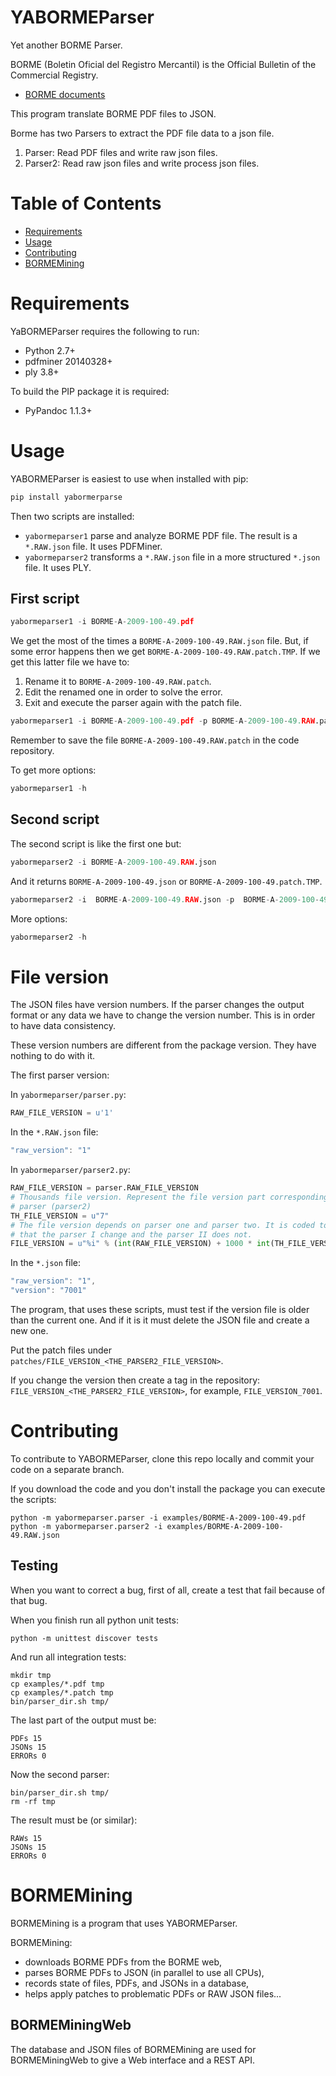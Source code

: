 # YABORMEParser

Yet another BORME Parser.

BORME (Boletin Oficial del Registro Mercantil) is the Official Bulletin of the
Commercial Registry.

* [BORME documents](https://boe.es/diario_borme/)

This program translate BORME PDF files to JSON.

Borme has two Parsers to extract the PDF file data to a json file.

1. Parser: Read PDF files and write raw json files.
2. Parser2: Read raw json files and write process json files.


# Table of Contents

* [Requirements](#requirements)
* [Usage](#usage)
* [Contributing](#contributing)
* [BORMEMining](#bormemining)

# Requirements

YaBORMEParser requires the following to run:

* Python 2.7+
* pdfminer 20140328+
* ply 3.8+

To build the PIP package it is required:

* PyPandoc 1.1.3+


# Usage

YABORMEParser is easiest to use when installed with pip:

```sh
pip install yabormerparse
```

Then two scripts are installed:

* `yabormeparser1` parse and analyze BORME PDF file. The result is a
  `*.RAW.json` file. It uses PDFMiner.
* `yabormeparser2` transforms a `*.RAW.json` file in a more structured `*.json`
  file. It uses PLY.

## First script

```python
yabormeparser1 -i BORME-A-2009-100-49.pdf
```

We get the most of the times a `BORME-A-2009-100-49.RAW.json` file. But, if some
error happens then we get `BORME-A-2009-100-49.RAW.patch.TMP`. If we get this
latter file we have to:

1. Rename it to `BORME-A-2009-100-49.RAW.patch`.
2. Edit the renamed one in order to solve the error.
3. Exit and execute the parser again with the patch file.

```python
yabormeparser1 -i BORME-A-2009-100-49.pdf -p BORME-A-2009-100-49.RAW.patch
```

Remember to save the file `BORME-A-2009-100-49.RAW.patch` in the code
repository.

To get more options:

```python
yabormeparser1 -h
```

## Second script

The second script is like the first one but:

```python
yabormeparser2 -i BORME-A-2009-100-49.RAW.json
```

And it returns `BORME-A-2009-100-49.json` or `BORME-A-2009-100-49.patch.TMP`.

```python
yabormeparser2 -i  BORME-A-2009-100-49.RAW.json -p  BORME-A-2009-100-49.patch
```

More options:

```python
yabormeparser2 -h
```

# File version

The JSON files have version numbers. If the parser changes the output format or
any data we have to change the version number. This is in order to have
data consistency.

These  version numbers are different from the package version. They have
nothing to do with it.

The first parser version:

In `yabormeparser/parser.py`:

```python
RAW_FILE_VERSION = u'1'
```

In the `*.RAW.json` file:

```js
"raw_version": "1"
```

In `yabormeparser/parser2.py`:

```python
RAW_FILE_VERSION = parser.RAW_FILE_VERSION
# Thousands file version. Represent the file version part corresponding to this
# parser (parser2)
TH_FILE_VERSION = u"7"
# The file version depends on parser one and parser two. It is coded to avoid
# that the parser I change and the parser II does not.
FILE_VERSION = u"%i" % (int(RAW_FILE_VERSION) + 1000 * int(TH_FILE_VERSION))
```

In the `*.json` file:

```js
"raw_version": "1",
"version": "7001"
```

The program, that uses these scripts, must test if the version file is older
than the current one. And if it is it must delete the JSON file and create a
new one.

Put the patch files under `patches/FILE_VERSION_<THE_PARSER2_FILE_VERSION>`.

If you change the version then create a tag in the repository:
`FILE_VERSION_<THE_PARSER2_FILE_VERSION>`, for example, `FILE_VERSION_7001`.


# Contributing

To contribute to YABORMEParser, clone this repo locally and commit your code on
a separate branch.

If you download the code and you don't install the package you can execute the
scripts:

```
python -m yabormeparser.parser -i examples/BORME-A-2009-100-49.pdf
python -m yabormeparser.parser2 -i examples/BORME-A-2009-100-49.RAW.json
```

## Testing

When you want to correct a bug, first of all, create a test that fail because
of that bug.

When you finish run all python unit tests:

```
python -m unittest discover tests
```

And run all integration tests:

```
mkdir tmp
cp examples/*.pdf tmp
cp examples/*.patch tmp
bin/parser_dir.sh tmp/
```

The last part of the output must be:

```
PDFs 15
JSONs 15
ERRORs 0
```

Now the second parser:

```
bin/parser_dir.sh tmp/
rm -rf tmp
```

The result must be (or similar):

```
RAWs 15
JSONs 15
ERRORs 0
```

# BORMEMining

BORMEMining is a program that uses YABORMEParser.

BORMEMining:

* downloads BORME PDFs from the BORME web,
* parses BORME PDFs to JSON (in parallel to use all CPUs),
* records state of files, PDFs, and JSONs in a database,
* helps apply patches to problematic PDFs or RAW JSON files...

## BORMEMiningWeb

The database and JSON files of BORMEMining are used for BORMEMiningWeb to give
a Web interface and a REST API.
